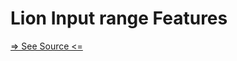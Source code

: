 # Lion Input range Features

[=> See Source <=](../../../docs/components/inputs/input-range/features.md)
